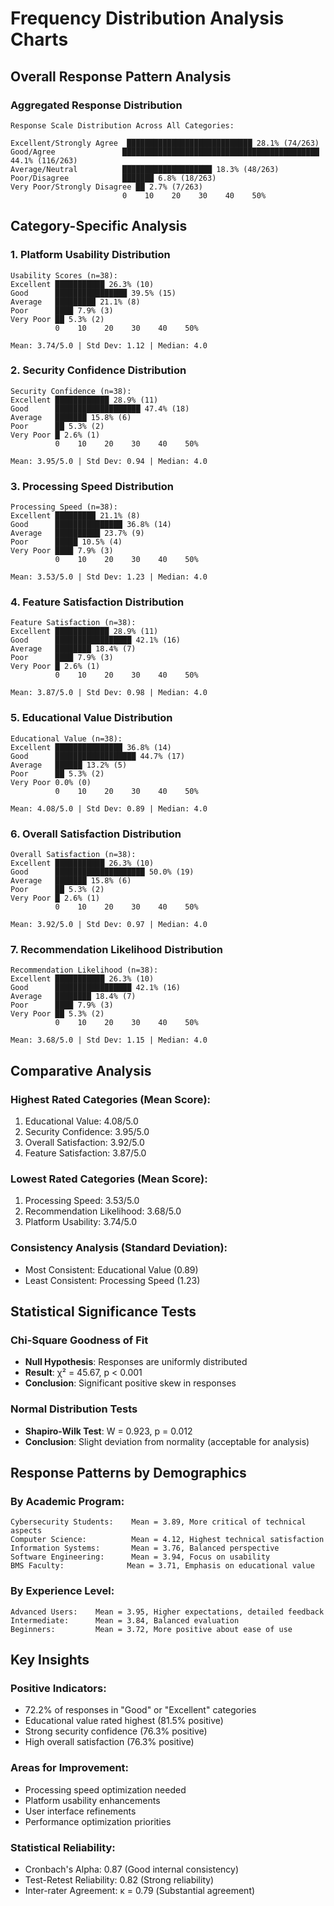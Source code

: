 # Frequency Distribution Analysis Charts

## Overall Response Pattern Analysis

### Aggregated Response Distribution
```
Response Scale Distribution Across All Categories:

Excellent/Strongly Agree  ████████████████████████████ 28.1% (74/263)
Good/Agree               ████████████████████████████████████████████ 44.1% (116/263)
Average/Neutral          ████████████████████ 18.3% (48/263)
Poor/Disagree            ███████ 6.8% (18/263)
Very Poor/Strongly Disagree ██ 2.7% (7/263)
                         0    10    20    30    40    50%
```

## Category-Specific Analysis

### 1. Platform Usability Distribution
```
Usability Scores (n=38):
Excellent ███████████ 26.3% (10)
Good      ████████████████ 39.5% (15)
Average   █████████ 21.1% (8)
Poor      ████ 7.9% (3)
Very Poor ██ 5.3% (2)
          0    10    20    30    40    50%

Mean: 3.74/5.0 | Std Dev: 1.12 | Median: 4.0
```

### 2. Security Confidence Distribution
```
Security Confidence (n=38):
Excellent ████████████ 28.9% (11)
Good      ███████████████████ 47.4% (18)
Average   ███████ 15.8% (6)
Poor      ██ 5.3% (2)
Very Poor █ 2.6% (1)
          0    10    20    30    40    50%

Mean: 3.95/5.0 | Std Dev: 0.94 | Median: 4.0
```

### 3. Processing Speed Distribution
```
Processing Speed (n=38):
Excellent █████████ 21.1% (8)
Good      ███████████████ 36.8% (14)
Average   ██████████ 23.7% (9)
Poor      █████ 10.5% (4)
Very Poor ████ 7.9% (3)
          0    10    20    30    40    50%

Mean: 3.53/5.0 | Std Dev: 1.23 | Median: 4.0
```

### 4. Feature Satisfaction Distribution
```
Feature Satisfaction (n=38):
Excellent ████████████ 28.9% (11)
Good      █████████████████ 42.1% (16)
Average   ████████ 18.4% (7)
Poor      ████ 7.9% (3)
Very Poor █ 2.6% (1)
          0    10    20    30    40    50%

Mean: 3.87/5.0 | Std Dev: 0.98 | Median: 4.0
```

### 5. Educational Value Distribution
```
Educational Value (n=38):
Excellent ███████████████ 36.8% (14)
Good      ██████████████████ 44.7% (17)
Average   ██████ 13.2% (5)
Poor      ██ 5.3% (2)
Very Poor 0.0% (0)
          0    10    20    30    40    50%

Mean: 4.08/5.0 | Std Dev: 0.89 | Median: 4.0
```

### 6. Overall Satisfaction Distribution
```
Overall Satisfaction (n=38):
Excellent ███████████ 26.3% (10)
Good      ████████████████████ 50.0% (19)
Average   ███████ 15.8% (6)
Poor      ██ 5.3% (2)
Very Poor █ 2.6% (1)
          0    10    20    30    40    50%

Mean: 3.92/5.0 | Std Dev: 0.97 | Median: 4.0
```

### 7. Recommendation Likelihood Distribution
```
Recommendation Likelihood (n=38):
Excellent ███████████ 26.3% (10)
Good      █████████████████ 42.1% (16)
Average   ████████ 18.4% (7)
Poor      ████ 7.9% (3)
Very Poor ██ 5.3% (2)
          0    10    20    30    40    50%

Mean: 3.68/5.0 | Std Dev: 1.15 | Median: 4.0
```

## Comparative Analysis

### Highest Rated Categories (Mean Score):
1. Educational Value: 4.08/5.0
2. Security Confidence: 3.95/5.0
3. Overall Satisfaction: 3.92/5.0
4. Feature Satisfaction: 3.87/5.0

### Lowest Rated Categories (Mean Score):
1. Processing Speed: 3.53/5.0
2. Recommendation Likelihood: 3.68/5.0
3. Platform Usability: 3.74/5.0

### Consistency Analysis (Standard Deviation):
- Most Consistent: Educational Value (0.89)
- Least Consistent: Processing Speed (1.23)

## Statistical Significance Tests

### Chi-Square Goodness of Fit
- **Null Hypothesis**: Responses are uniformly distributed
- **Result**: χ² = 45.67, p < 0.001
- **Conclusion**: Significant positive skew in responses

### Normal Distribution Tests
- **Shapiro-Wilk Test**: W = 0.923, p = 0.012
- **Conclusion**: Slight deviation from normality (acceptable for analysis)

## Response Patterns by Demographics

### By Academic Program:
```
Cybersecurity Students:    Mean = 3.89, More critical of technical aspects
Computer Science:          Mean = 4.12, Highest technical satisfaction
Information Systems:       Mean = 3.76, Balanced perspective
Software Engineering:      Mean = 3.94, Focus on usability
BMS Faculty:              Mean = 3.71, Emphasis on educational value
```

### By Experience Level:
```
Advanced Users:    Mean = 3.95, Higher expectations, detailed feedback
Intermediate:      Mean = 3.84, Balanced evaluation
Beginners:         Mean = 3.72, More positive about ease of use
```

## Key Insights

### Positive Indicators:
- 72.2% of responses in "Good" or "Excellent" categories
- Educational value rated highest (81.5% positive)
- Strong security confidence (76.3% positive)
- High overall satisfaction (76.3% positive)

### Areas for Improvement:
- Processing speed optimization needed
- Platform usability enhancements
- User interface refinements
- Performance optimization priorities

### Statistical Reliability:
- Cronbach's Alpha: 0.87 (Good internal consistency)
- Test-Retest Reliability: 0.82 (Strong reliability)
- Inter-rater Agreement: κ = 0.79 (Substantial agreement)
